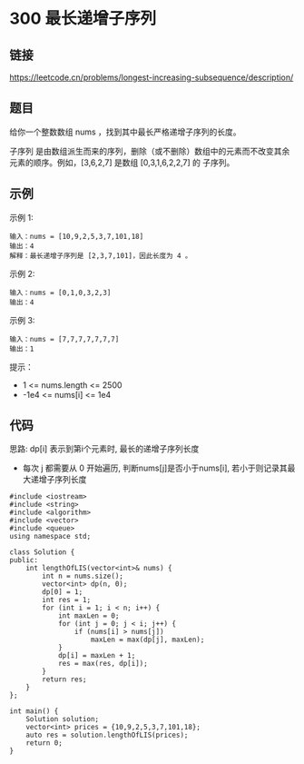 # 300 最长递增子序列
## 链接
https://leetcode.cn/problems/longest-increasing-subsequence/description/

## 题目 
给你一个整数数组 nums ，找到其中最长严格递增子序列的长度。

子序列 是由数组派生而来的序列，删除（或不删除）数组中的元素而不改变其余元素的顺序。例如，[3,6,2,7] 是数组 [0,3,1,6,2,2,7] 的 子序列。

## 示例
示例 1:
```
输入：nums = [10,9,2,5,3,7,101,18]
输出：4
解释：最长递增子序列是 [2,3,7,101]，因此长度为 4 。
```
示例 2:
```
输入：nums = [0,1,0,3,2,3]
输出：4
```
示例 3:
```
输入：nums = [7,7,7,7,7,7,7]
输出：1
```

提示：

- 1 <= nums.length <= 2500
- -1e4 <= nums[i] <= 1e4

## 代码
思路:
dp[i] 表示到第i个元素时, 最长的递增子序列长度
- 每次 j 都需要从 0 开始遍历, 判断nums[j]是否小于nums[i], 若小于则记录其最大递增子序列长度

```
#include <iostream>
#include <string>
#include <algorithm>
#include <vector>
#include <queue>
using namespace std;

class Solution {
public:
    int lengthOfLIS(vector<int>& nums) {
		int n = nums.size();
		vector<int> dp(n, 0);
		dp[0] = 1;
		int res = 1;
		for (int i = 1; i < n; i++) {
			int maxLen = 0;
			for (int j = 0; j < i; j++) {
				if (nums[i] > nums[j])
					maxLen = max(dp[j], maxLen);
			}
			dp[i] = maxLen + 1;
			res = max(res, dp[i]);
		}
		return res;
    }
};

int main() {
	Solution solution;
	vector<int> prices = {10,9,2,5,3,7,101,18};
	auto res = solution.lengthOfLIS(prices);
	return 0;
}
```